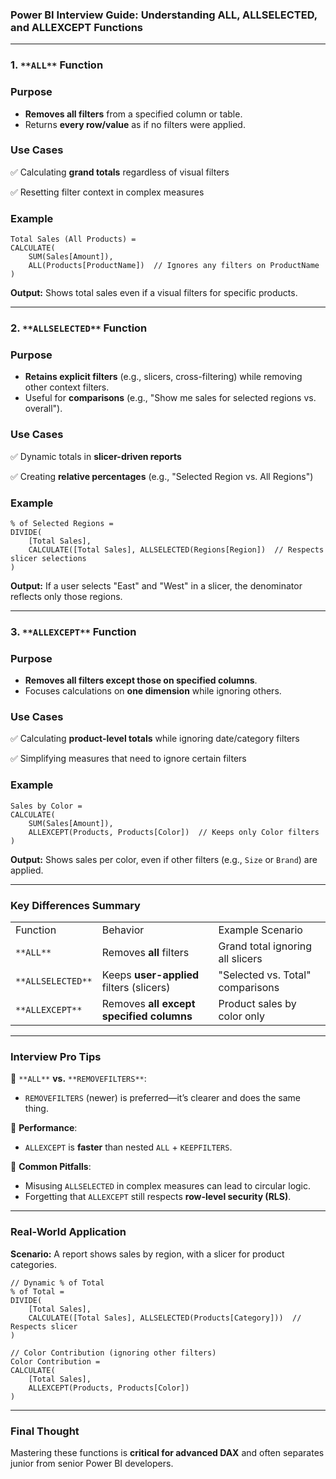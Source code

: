 ### **Power BI Interview Guide: Understanding ALL, ALLSELECTED, and ALLEXCEPT Functions**

---

### **1.** `**ALL**` **Function**

### **Purpose**

- **Removes all filters** from a specified column or table.
- Returns **every row/value** as if no filters were applied.

### **Use Cases**

✅ Calculating **grand totals** regardless of visual filters

✅ Resetting filter context in complex measures

### **Example**

```Plain
Total Sales (All Products) =
CALCULATE(
    SUM(Sales[Amount]),
    ALL(Products[ProductName])  // Ignores any filters on ProductName
)
```

**Output:** Shows total sales even if a visual filters for specific products.

---

### **2.** `**ALLSELECTED**` **Function**

### **Purpose**

- **Retains explicit filters** (e.g., slicers, cross-filtering) while removing other context filters.
- Useful for **comparisons** (e.g., "Show me sales for selected regions vs. overall").

### **Use Cases**

✅ Dynamic totals in **slicer-driven reports**

✅ Creating **relative percentages** (e.g., "Selected Region vs. All Regions")

### **Example**

```Plain
% of Selected Regions =
DIVIDE(
    [Total Sales],
    CALCULATE([Total Sales], ALLSELECTED(Regions[Region])  // Respects slicer selections
)
```

**Output:** If a user selects "East" and "West" in a slicer, the denominator reflects only those regions.

---

### **3.** `**ALLEXCEPT**` **Function**

### **Purpose**

- **Removes all filters except those on specified columns**.
- Focuses calculations on **one dimension** while ignoring others.

### **Use Cases**

✅ Calculating **product-level totals** while ignoring date/category filters

✅ Simplifying measures that need to ignore certain filters

### **Example**

```Plain
Sales by Color =
CALCULATE(
    SUM(Sales[Amount]),
    ALLEXCEPT(Products, Products[Color])  // Keeps only Color filters
)
```

**Output:** Shows sales per color, even if other filters (e.g., `Size` or `Brand`) are applied.

---

### **Key Differences Summary**

|   |   |   |
|---|---|---|
|Function|Behavior|Example Scenario|
|`**ALL**`|Removes **all** filters|Grand total ignoring all slicers|
|`**ALLSELECTED**`|Keeps **user-applied** filters (slicers)|"Selected vs. Total" comparisons|
|`**ALLEXCEPT**`|Removes **all except specified columns**|Product sales by color only|

---

### **Interview Pro Tips**

🔹 `**ALL**` **vs.** `**REMOVEFILTERS**`:

- `REMOVEFILTERS` (newer) is preferred—it’s clearer and does the same thing.

🔹 **Performance**:

- `ALLEXCEPT` is **faster** than nested `ALL` + `KEEPFILTERS`.

🔹 **Common Pitfalls**:

- Misusing `ALLSELECTED` in complex measures can lead to circular logic.
- Forgetting that `ALLEXCEPT` still respects **row-level security (RLS)**.

---

### **Real-World Application**

**Scenario:** A report shows sales by region, with a slicer for product categories.

```Plain
// Dynamic % of Total
% of Total =
DIVIDE(
    [Total Sales],
    CALCULATE([Total Sales], ALLSELECTED(Products[Category]))  // Respects slicer
)

// Color Contribution (ignoring other filters)
Color Contribution =
CALCULATE(
    [Total Sales],
    ALLEXCEPT(Products, Products[Color])
)
```

---

### **Final Thought**

Mastering these functions is **critical for advanced DAX** and often separates junior from senior Power BI developers.